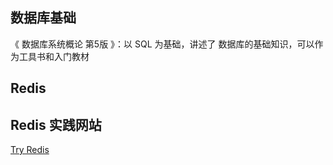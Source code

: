 ## 数据库基础

《 数据库系统概论  第5版 》：以 SQL 为基础，讲述了 数据库的基础知识，可以作为工具书和入门教材









## Redis 





## Redis 实践网站

[Try Redis](https://try.redis.io/)